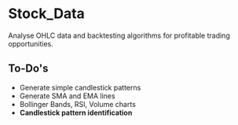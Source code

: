 # Stock_Data
Analyse OHLC data and backtesting algorithms for profitable trading opportunities.

## To-Do's
- Generate simple candlestick patterns 
- Generate SMA and EMA lines 
- Bollinger Bands, RSI, Volume charts 
- **Candlestick pattern identification** 
